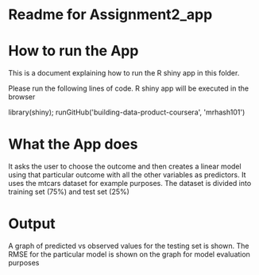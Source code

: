Readme for Assignment2_app
========================================================

How to run the App
======================
This is a document explaining how to run the R shiny app in this folder. 



Please run the following lines of code. R shiny app will be executed in the browser

library(shiny);
runGitHub('building-data-product-coursera', 'mrhash101')


What the App does
====================

It asks the user to choose the outcome and then creates a linear model using that particular outcome with all the other variables as predictors. It uses the mtcars dataset for example purposes. The dataset is divided into training set (75%) and test set (25%)


Output
===========

A graph of predicted vs observed values for the testing set is shown. The RMSE for the particular model is shown on the graph for model evaluation purposes
